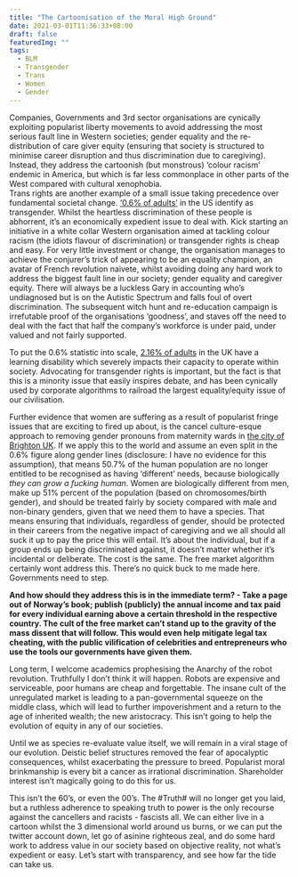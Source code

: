 ```yaml
---
title: "The Cartoonisation of the Moral High Ground"
date: 2021-03-01T11:36:33+08:00
draft: false
featuredImg: ""
tags: 
  - BLM
  - Transgender
  - Trans
  - Women
  - Gender
---
```


Companies, Governments and 3rd sector organisations are cynically exploiting popularist liberty movements to avoid addressing the most serious fault line in Western societies; gender equality and the re-distribution of care giver equity (ensuring that society is structured to minimise career disruption and thus discrimination due to caregiving). Instead, they address the cartoonish (but monstrous) ‘colour racism’ endemic in America, but which is far less commonplace in other parts of the West compared with cultural xenophobia.  
Trans rights are another example of a small issue taking precedence over fundamental societal change.  [‘0.6% of adults’]( https://williamsinstitute.law.ucla.edu/publications/trans-adults-united-states/) in the US identify as transgender. Whilst the heartless discrimination of these people is abhorrent, it’s an economically expedient issue to deal with.  Kick starting an initiative in a white collar Western organisation aimed at tackling colour racism (the idiots flavour of discrimination) or transgender rights is cheap and easy.  For very little investment or change, the organisation manages to achieve the conjurer’s trick of appearing to be an equality champion, an avatar of French revolution naivete, whilst avoiding doing any hard work to address the biggest fault line in our society; gender equality and caregiver equity.  There will always be a luckless Gary in accounting who’s undiagnosed but is on the Autistic Spectrum and falls foul of overt discrimination.  The subsequent witch hunt and re-education campaign is irrefutable proof of the organisations ‘goodness’, and staves off the need to deal with the fact that half the company’s workforce is under paid, under valued and not fairly supported. 

To put the 0.6% statistic into scale, [2.16% of adults]( https://www.mencap.org.uk/learning-disability-explained/research-and-statistics/how-common-learning-disability) in the UK have a learning disability which severely impacts their capacity to operate within society.  Advocating for transgender rights is important, but the fact is that this is a minority issue that easily inspires debate, and has been cynically used by corporate algorithms to railroad the largest equality/equity issue of our civilisation.

Further evidence that women are suffering as a result of popularist fringe issues that are exciting to fired up about, is the cancel culture-esque approach to removing gender pronouns from maternity wards in [the city of Brighton UK]( https://www.bbc.co.uk/news/uk-england-sussex-56007728).  If we apply this to the world and assume an even split in the 0.6% figure along gender lines (disclosure: I have no evidence for this assumption), that means 50.7% of the human population are no longer entitled to be recognised as having ‘different’ needs, because biologically *they can grow a fucking human*.  Women are biologically different from men, make up 51% percent of the population (based on chromosomes/birth gender), and should be treated fairly by society compared with male and non-binary genders, given that we need them to have a species.  That means ensuring that individuals, regardless of gender, should be protected in their careers from the negative impact of caregiving and we all should all suck it up to pay the price this will entail.  It’s about the individual, but if a group ends up being discriminated against, it doesn’t matter whether it’s incidental or deliberate.  The cost is the same. The free market algorithm certainly wont address this.  There’s no quick buck to me made here. Governments need to step.

**And how should they address this is in the immediate term?  - Take a page out of Norway’s book; publish (publicly) the annual income and tax paid for every individual earning above a certain threshold in the respective country.  The cult of the free market can’t stand up to the gravity of the mass dissent that will follow.  This would even help mitigate legal tax cheating, with the public vilification of celebrities and entrepreneurs who use the tools our governments have given them.**  

Long term, I welcome academics prophesising the Anarchy of the robot revolution.  Truthfully I don’t think it will happen.  Robots are expensive and serviceable, poor humans are cheap and forgettable.  The insane cult of the unregulated market is leading to a pan-governmental squeeze on the middle class, which will lead to further impoverishment and a return to the age of inherited wealth; the new aristocracy.  This isn’t going to help the evolution of equity in any of our societies.  

Until we as species re-evaluate value itself, we will remain in a viral stage of our evolution.  Deistic belief structures removed the fear of apocalyptic consequences, whilst exacerbating the pressure to breed.   Popularist moral brinkmanship is every bit a cancer as irrational discrimination.
Shareholder interest isn’t magically going to do this for us.

This isn’t the 60’s, or even the 00’s.  The #Truth# will no longer get you laid, but a ruthless adherence to speaking truth to power is the only recourse against the cancellers and racists - fascists all.  We can either live in a cartoon whilst the 3 dimensional world around us burns, or we can put the twitter account down, let go of asinine righteous zeal, and do some hard work to address value in our society based on objective reality, not what’s expedient or easy.  Let’s start with transparency, and see how far the tide can take us.